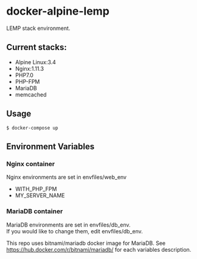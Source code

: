 # docker-alpine-lemp

LEMP stack environment.

## Current stacks:
- Alpine Linux:3.4
- Nginx:1.11.3
- PHP7.0
- PHP-FPM
- MariaDB
- memcached

## Usage

```
$ docker-compose up
```

## Environment Variables

### Nginx container
Nginx environments are set in envfiles/web_env  
- WITH_PHP_FPM
- MY_SERVER_NAME

### MariaDB container
MariaDB environments are set in envfiles/db_env.  
If you would like to change them, edit envfiles/db_env.  

This repo uses bitnami/mariadb docker image for MariaDB.
See https://hub.docker.com/r/bitnami/mariadb/ for each variables description.  

